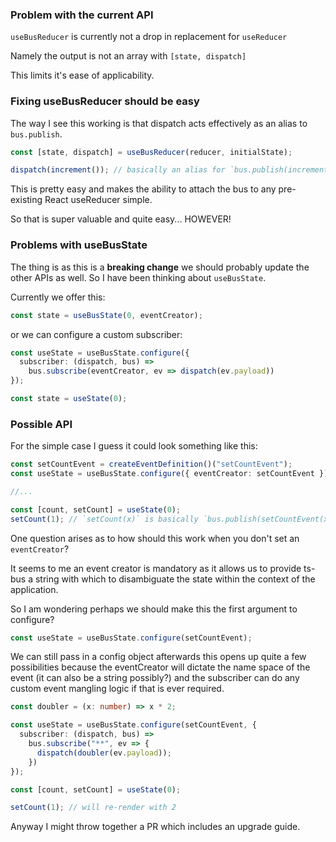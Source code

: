 ### Problem with the current API

`useBusReducer` is currently not a drop in replacement for `useReducer`

Namely the output is not an array with `[state, dispatch]`

This limits it's ease of applicability.

### Fixing useBusReducer should be easy

The way I see this working is that dispatch acts effectively as an alias to `bus.publish`.

```ts
const [state, dispatch] = useBusReducer(reducer, initialState);

dispatch(increment()); // basically an alias for `bus.publish(increment())`
```

This is pretty easy and makes the ability to attach the bus to any pre-existing React useReducer simple.

So that is super valuable and quite easy... HOWEVER!

### Problems with useBusState

The thing is as this is a **breaking change** we should probably update the other APIs as well. So I have been thinking about `useBusState`.

Currently we offer this:

```ts
const state = useBusState(0, eventCreator);
```

or we can configure a custom subscriber:

```ts
const useState = useBusState.configure({
  subscriber: (dispatch, bus) =>
    bus.subscribe(eventCreator, ev => dispatch(ev.payload))
});

const state = useState(0);
```

### Possible API

For the simple case I guess it could look something like this:

```ts
const setCountEvent = createEventDefinition()("setCountEvent");
const useState = useBusState.configure({ eventCreator: setCountEvent });

//...

const [count, setCount] = useState(0);
setCount(1); // `setCount(x)` is basically `bus.publish(setCountEvent(x))`
```

One question arises as to how should this work when you don't set an `eventCreator`?

It seems to me an event creator is mandatory as it allows us to provide ts-bus a string with which to disambiguate the state within the context of the application.

So I am wondering perhaps we should make this the first argument to configure?

```ts
const useState = useBusState.configure(setCountEvent);
```

We can still pass in a config object afterwards this opens up quite a few possibilities because the eventCreator will dictate the name space of the event (it can also be a string possibly?) and the subscriber can do any custom event mangling logic if that is ever required.

```ts
const doubler = (x: number) => x * 2;

const useState = useBusState.configure(setCountEvent, {
  subscriber: (dispatch, bus) =>
    bus.subscribe("**", ev => {
      dispatch(doubler(ev.payload));
    })
});

const [count, setCount] = useState(0);

setCount(1); // will re-render with 2
```

Anyway I might throw together a PR which includes an upgrade guide.
